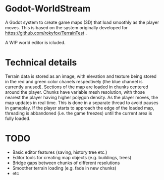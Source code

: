 # Godot-WorldStream
A Godot system to create game maps (3D) that load smoothly as the player moves.
This is based on the system originally developed for https://github.com/rokyfox/TerrainTest .

A WIP world editor is icluded.

# Technical details
Terrain data is stored as an image, with elevation and texture being stored in the red and green color chanels respectively (the blue channel is currently unused). Sections of the map are loaded in chunks centered around the player. Chunks have variable mesh resolution, with those nearest the player having higher polygon density. As the player moves, the map updates in real time. This is done in a separate thread to avoid pauses in gameplay. If the player starts to approach the edge of the loaded map, threading is abbandoned (i.e. the game freezes) until the current area is fully loaded.

# TODO
 - Basic editor features (saving, history tree etc.)
 - Editor tools for creating map objects (e.g. buildings, trees)
 - Bridge gaps between chunks of different resolutions
 - Smoother terrain loading (e.g. fade in new chunks)
 - etc
